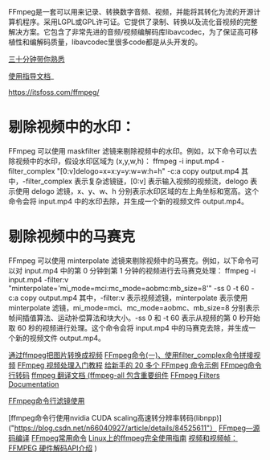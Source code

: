 FFmpeg是一套可以用来记录、转换数字音频、视频，并能将其转化为流的开源计算机程序。采用LGPL或GPL许可证。它提供了录制、转换以及流化音视频的完整解决方案。它包含了非常先进的音频/视频编解码库libavcodec，为了保证高可移植性和编解码质量，libavcodec里很多code都是从头开发的。

[三十分钟带你熟悉](https://zhuanlan.zhihu.com/p/89872960)

[使用指导文档](https://ffmpeg.xianwaizhiyin.net/base-ffmpeg/ffmpeg-mux.html)_

https://itsfoss.com/ffmpeg/


# 剔除视频中的水印：

FFmpeg 可以使用 maskfilter 滤镜来剔除视频中的水印。例如，以下命令可以去除视频中的水印，假设水印区域为 (x,y,w,h)：
ffmpeg -i input.mp4 -filter_complex "[0:v]delogo=x=x:y=y:w=w:h=h" -c:a copy output.mp4
其中，-filter_complex 表示复杂滤镜链，[0:v] 表示输入视频的视频流，delogo 表示使用 delogo 滤镜，x、y、w、h 分别表示水印区域的左上角坐标和宽高。这个命令会将 input.mp4 中的水印去除，并生成一个新的视频文件 output.mp4。

# 剔除视频中的马赛克

FFmpeg 可以使用 minterpolate 滤镜来剔除视频中的马赛克。例如，以下命令可以对 input.mp4 中的第 0 分钟到第 1 分钟的视频进行去马赛克处理：
ffmpeg -i input.mp4 -filter:v "minterpolate='mi_mode=mci:mc_mode=aobmc:mb_size=8'" -ss 0 -t 60 -c:a copy output.mp4
其中，-filter:v 表示视频滤镜，minterpolate 表示使用 minterpolate 滤镜，mi_mode=mci、mc_mode=aobmc、mb_size=8 分别表示帧间插值算法、运动补偿算法和块大小。-ss 0 和 -t 60 表示从视频的第 0 秒开始取 60 秒的视频进行处理。这个命令会将 input.mp4 中的马赛克去除，并生成一个新的视频文件 output.mp4。

[通过ffmpeg把图片转换成视频]("http://blog.360converter.com/archives/894")
[FFmpeg命令(一)、使用filter_complex命令拼接视频]("https://blog.csdn.net/Gary__123456/article/details/88742705")
[FFmpeg 视频处理入门教程]("http://www.ruanyifeng.com/blog/2020/01/ffmpeg.html")
[给新手的 20 多个 FFmpeg 命令示例]("https://zhuanlan.zhihu.com/p/67878761")
[FFmpeg命令行转码]("https://blog.csdn.net/Lyman_Ye/article/details/80305904")
[ffmpeg 翻译文档 (ffmpeg-all 包含重要组件]("https://www.bookstack.cn/read/other-doc-cn-ffmpeg/README.md")
[FFmpeg Filters Documentation]("http://ffmpeg.org/ffmpeg-filters.html#drawtext-1")

[FFmpeg命令行滤镜使用]("https://www.shangmayuan.com/a/46d1902c245842e586ddea9b.html")

[ffmpeg命令行使用nvidia CUDA scaling高速转分辨率转码(libnpp)]("https://blog.csdn.net/n66040927/article/details/84525611"）
[FFmpeg—源码编译]("https://www.cnblogs.com/carle-09/p/11736390.html")
[FFmpeg常用命令]("https://www.jianshu.com/p/c56d5d79ce8b")
[Linux上的ffmpeg完全使用指南]("https://eyehere.net/2019/the-complete-guide-for-using-ffmpeg-in-linux/")
[视频和视频帧&#xff1a;FFMPEG 硬件解码API介绍]("https://zhuanlan.zhihu.com/p/168240163") )


